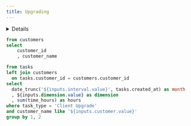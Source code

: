 ```yaml
---
title: Upgrading
---
```


<Details title='How to edit this page'>

  This page can be found in your project at `/pages/index.md`. Make a change to the markdown file and save it to see the change take effect in your browser. xx
</Details>

```sql customers
from customers
select 
    customer_id
    , customer_name
```

<Dropdown title="Interval" name=interval>
    <DropdownOption value=week />
    <DropdownOption value=month />
</Dropdown>

<Dropdown title="Dimension" name=dimension>
    <DropdownOption value=customer_name />
    <DropdownOption value=environment />
</Dropdown>

<Dropdown title="Customer filter" data={customers} name=customer value=customer_name label=customer_name>
    <DropdownOption value="%" valueLabel="All Customers"/>
</Dropdown>

```sql customer_hours
from tasks 
left join customers
  on tasks.customer_id = customers.customer_id
select 
  date_trunc('${inputs.interval.value}', tasks.created_at) as month
  , ${inputs.dimension.value} as dimension
  , sum(time_hours) as hours
where task_type = 'Client Upgrade'
and customer_name like '${inputs.customer.value}'
group by 1, 2 
```

<BarChart
    data={customer_hours}
    title="Customer Hours by Month"
    x=month
    y=hours
    series=dimension
/>